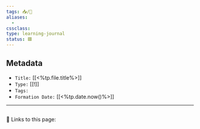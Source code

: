 ```yaml
---
tags: 📥/📓
aliases:
  - 
cssclass:
type: learning-journal
status: 🟥
---
```


## Metadata
- `Title:` [[<%tp.file.title%>]]
- `Type:` [[!]]
- `Tags:`
- `Formation Date:` [[<%tp.date.now()%>]]

---

## 

🔗 Links to this page:


